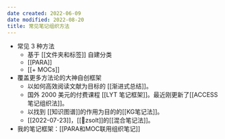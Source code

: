```yaml
---
date created: 2022-06-09
date modified: 2022-08-20
title: 常见笔记组织方法
---
```

- 常见 3 种方法
	- 基于 [[文件夹和标签]] 自建分类
	- [[PARA]]
	- [[+ MOCs]]
- 覆盖更多方法论的大神自创框架
	- 以如何高效阅读文献为目标的 [[渐进式总结]]。
	- 国外 2000 美元的付费课程 [[LYT 笔记框架]]。最近刚更新了[[ACCESS 笔记组织法]]。
	- 以找到 [[知识图谱]]的作用为目的的[[KG笔记法]]。
	- [[2022-07-23]]，[[🧑zsolt]]的[[混合笔记法]]。
- 我的笔记框架：[[PARA和MOC联用组织笔记]]
